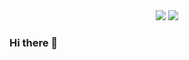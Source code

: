 <div align="center">
<img src="https://img.shields.io/keybase/pgp/pstray" />
<img src="https://img.shields.io/twitter/follow/peder" />
</div>

### Hi there 👋

<!--
**pstray/pstray** is a ✨ _special_ ✨ repository because its `README.md` (this file) appears on your GitHub profile.

Here are some ideas to get you started:

- 🔭 I’m currently working on ...
- 🌱 I’m currently learning ...
- 👯 I’m looking to collaborate on ...
- 🤔 I’m looking for help with ...
- 💬 Ask me about ...
- 📫 How to reach me: ...
- 😄 Pronouns: ...
- ⚡ Fun fact: ...
-->
